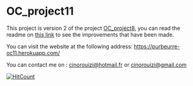 # OC_project11

This project is version 2 of the project [OC_project8](https://github.com/Rouizi/OC_project8), 
you can read the readme on [this link](https://github.com/Rouizi/OC_project8) to see the improvements that have been made.

You can visit the website at the following address: https://purbeurre-oc11.herokuapp.com/

You can contact me on : cinorouizi@hotmail.fr or cinorouizi@gmail.com

[![HitCount](http://hits.dwyl.io/rouizi/OC_project11.svg)](http://hits.dwyl.io/rouizi/OC_project11)
